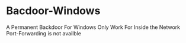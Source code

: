 # Bacdoor-Windows
A Permanent Backdoor For Windows
Only Work For Inside the Network 
Port-Forwarding is not availble


